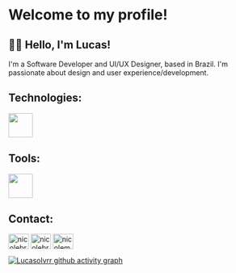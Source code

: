 
# Welcome to my profile!

## 🙋🏻 Hello, I'm Lucas!

I'm a Software Developer and UI/UX Designer, based in Brazil. I'm passionate about design and user experience/development.

## Technologies:

<img height="48px" src="https://skillicons.dev/icons?i=git,javascript,typescript,react,vuejs,nextjs,python,vscode" />          

## Tools:

<img height="48px" src="https://skillicons.dev/icons?i=figma,xd,notion,obsidian,photoshop,webflow" />          

## Contact: 
<p>
<a href="https://linkedin.com/in/lucas-olvrr" target="blank"><img align="center" src="https://raw.githubusercontent.com/rahuldkjain/github-profile-readme-generator/master/src/images/icons/Social/linked-in-alt.svg" alt="nicolebrito" height="30" width="40" /></a>  
<a href="https://dribbble.com/lucasolvrr" target="blank"><img align="center" src="https://raw.githubusercontent.com/rahuldkjain/github-profile-readme-generator/master/src/images/icons/Social/dribbble.svg" alt="nicolebrito" height="30" width="40" /></a>
<a href="https://www.behance.net/lucasoliveira719" target="blank"><img align="center" src="https://raw.githubusercontent.com/rahuldkjain/github-profile-readme-generator/master/src/images/icons/Social/behance.svg" alt="nicolemaria" height="30" width="40" /></a>     
</p>

[![Lucasolvrr github activity graph](https://github-readme-activity-graph.vercel.app/graph?username=lucasolvrr&color=FF58A6&point=F78F1E&bg_color=0D1117line=CEC5DA&radius=10&hide_border=true&hide_title=true)](https://github.com/lucasolvrr/github-readme-activity-graph)

